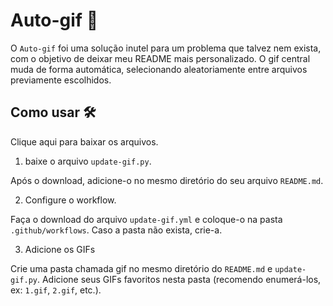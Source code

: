# Auto-gif 🤖

O ```Auto-gif``` foi uma solução inutel para um problema que talvez nem exista, com o objetivo de deixar meu README mais personalizado. O gif central muda de forma automática, selecionando aleatoriamente entre arquivos previamente escolhidos.

## Como usar 🛠

Clique aqui para baixar os arquivos.

1. baixe o arquivo ```update-gif.py```.

Após o download, adicione-o no mesmo diretório do seu arquivo ```README.md```.

2. Configure o workflow.

Faça o download do arquivo ```update-gif.yml``` e coloque-o na pasta ```.github/workflows```. Caso a pasta não exista, crie-a.

3. Adicione os GIFs

Crie uma pasta chamada gif no mesmo diretório do ```README.md``` e ```update-gif.py```. Adicione seus GIFs favoritos nesta pasta (recomendo enumerá-los, ex: ```1.gif```, ```2.gif```, etc.).
